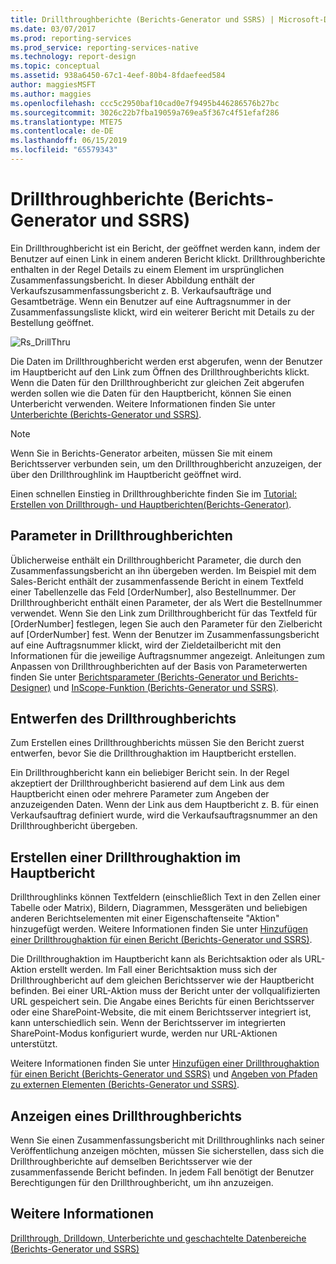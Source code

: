 ```yaml
---
title: Drillthroughberichte (Berichts-Generator und SSRS) | Microsoft-Dokumentation
ms.date: 03/07/2017
ms.prod: reporting-services
ms.prod_service: reporting-services-native
ms.technology: report-design
ms.topic: conceptual
ms.assetid: 938a6450-67c1-4eef-80b4-8fdaefeed584
author: maggiesMSFT
ms.author: maggies
ms.openlocfilehash: ccc5c2950baf10cad0e7f9495b446286576b27bc
ms.sourcegitcommit: 3026c22b7fba19059a769ea5f367c4f51efaf286
ms.translationtype: MTE75
ms.contentlocale: de-DE
ms.lasthandoff: 06/15/2019
ms.locfileid: "65579343"
---
```

# <a name="drillthrough-reports-report-builder-and-ssrs"></a>Drillthroughberichte (Berichts-Generator und SSRS)
  Ein Drillthroughbericht ist ein Bericht, der geöffnet werden kann, indem der Benutzer auf einen Link in einem anderen Bericht klickt. Drillthroughberichte enthalten in der Regel Details zu einem Element im ursprünglichen Zusammenfassungsbericht. In dieser Abbildung enthält der Verkaufszusammenfassungsbericht z. B. Verkaufsaufträge und Gesamtbeträge. Wenn ein Benutzer auf eine Auftragsnummer in der Zusammenfassungsliste klickt, wird ein weiterer Bericht mit Details zu der Bestellung geöffnet.  
  
 ![Rs_DrillThru](../../reporting-services/report-design/media/rs-drillthru.gif "Rs_DrillThru")  
  
 Die Daten im Drillthroughbericht werden erst abgerufen, wenn der Benutzer im Hauptbericht auf den Link zum Öffnen des Drillthroughberichts klickt. Wenn die Daten für den Drillthroughbericht zur gleichen Zeit abgerufen werden sollen wie die Daten für den Hauptbericht, können Sie einen Unterbericht verwenden. Weitere Informationen finden Sie unter [Unterberichte (Berichts-Generator und SSRS)](../../reporting-services/report-design/subreports-report-builder-and-ssrs.md).  
  
> [!NOTE]  
>  Wenn Sie in Berichts-Generator arbeiten, müssen Sie mit einem Berichtsserver verbunden sein, um den Drillthroughbericht anzuzeigen, der über den Drillthroughlink im Hauptbericht geöffnet wird.  
  
 Einen schnellen Einstieg in Drillthroughberichte finden Sie im [Tutorial: Erstellen von Drillthrough- und Hauptberichten&#40;Berichts-Generator&#41;](../../reporting-services/tutorial-creating-drillthrough-and-main-reports-report-builder.md). 
   
## <a name="parameters-in-drillthrough-reports"></a>Parameter in Drillthroughberichten  
 Üblicherweise enthält ein Drillthroughbericht Parameter, die durch den Zusammenfassungsbericht an ihn übergeben werden. Im Beispiel mit dem Sales-Bericht enthält der zusammenfassende Bericht in einem Textfeld einer Tabellenzelle das Feld [OrderNumber], also Bestellnummer. Der Drillthroughbericht enthält einen Parameter, der als Wert die Bestellnummer verwendet. Wenn Sie den Link zum Drillthroughbericht für das Textfeld für [OrderNumber] festlegen, legen Sie auch den Parameter für den Zielbericht auf [OrderNumber] fest. Wenn der Benutzer im Zusammenfassungsbericht auf eine Auftragsnummer klickt, wird der Zieldetailbericht mit den Informationen für die jeweilige Auftragsnummer angezeigt. Anleitungen zum Anpassen von Drillthroughberichten auf der Basis von Parameterwerten finden Sie unter [Berichtsparameter (Berichts-Generator und Berichts-Designer)](../../reporting-services/report-design/report-parameters-report-builder-and-report-designer.md) und [InScope-Funktion (Berichts-Generator und SSRS)](../../reporting-services/report-design/report-builder-functions-inscope-function.md).  
  
## <a name="designing-the-drillthrough-report"></a>Entwerfen des Drillthroughberichts  
 Zum Erstellen eines Drillthroughberichts müssen Sie den Bericht zuerst entwerfen, bevor Sie die Drillthroughaktion im Hauptbericht erstellen.  
  
 Ein Drillthroughbericht kann ein beliebiger Bericht sein. In der Regel akzeptiert der Drillthroughbericht basierend auf dem Link aus dem Hauptbericht einen oder mehrere Parameter zum Angeben der anzuzeigenden Daten. Wenn der Link aus dem Hauptbericht z. B. für einen Verkaufsauftrag definiert wurde, wird die Verkaufsauftragsnummer an den Drillthroughbericht übergeben.  
  
## <a name="creating-a-drillthrough-action-in-the-main-report"></a>Erstellen einer Drillthroughaktion im Hauptbericht  
 Drillthroughlinks können Textfeldern (einschließlich Text in den Zellen einer Tabelle oder Matrix), Bildern, Diagrammen, Messgeräten und beliebigen anderen Berichtselementen mit einer Eigenschaftenseite "Aktion" hinzugefügt werden. Weitere Informationen finden Sie unter [Hinzufügen einer Drillthroughaktion für einen Bericht (Berichts-Generator und SSRS)](../../reporting-services/report-design/add-a-drillthrough-action-on-a-report-report-builder-and-ssrs.md).  
  
 Die Drillthroughaktion im Hauptbericht kann als Berichtsaktion oder als URL-Aktion erstellt werden. Im Fall einer Berichtsaktion muss sich der Drillthroughbericht auf dem gleichen Berichtsserver wie der Hauptbericht befinden. Bei einer URL-Aktion muss der Bericht unter der vollqualifizierten URL gespeichert sein. Die Angabe eines Berichts für einen Berichtsserver oder eine SharePoint-Website, die mit einem Berichtsserver integriert ist, kann unterschiedlich sein. Wenn der Berichtsserver im integrierten SharePoint-Modus konfiguriert wurde, werden nur URL-Aktionen unterstützt.  
  
 Weitere Informationen finden Sie unter [Hinzufügen einer Drillthroughaktion für einen Bericht &#40;Berichts-Generator und SSRS&#41;](../../reporting-services/report-design/add-a-drillthrough-action-on-a-report-report-builder-and-ssrs.md) und [Angeben von Pfaden zu externen Elementen &#40;Berichts-Generator und SSRS&#41;](../../reporting-services/report-design/specifying-paths-to-external-items-report-builder-and-ssrs.md).  
  
## <a name="viewing-a-drillthrough-report"></a>Anzeigen eines Drillthroughberichts  
 Wenn Sie einen Zusammenfassungsbericht mit Drillthroughlinks nach seiner Veröffentlichung anzeigen möchten, müssen Sie sicherstellen, dass sich die Drillthroughberichte auf demselben Berichtsserver wie der zusammenfassende Bericht befinden. In jedem Fall benötigt der Benutzer Berechtigungen für den Drillthroughbericht, um ihn anzuzeigen.  
  
## <a name="see-also"></a>Weitere Informationen  
 [Drillthrough, Drilldown, Unterberichte und geschachtelte Datenbereiche &#40;Berichts-Generator und SSRS&#41;](../../reporting-services/report-design/drillthrough-drilldown-subreports-and-nested-data-regions.md)  
  
  
